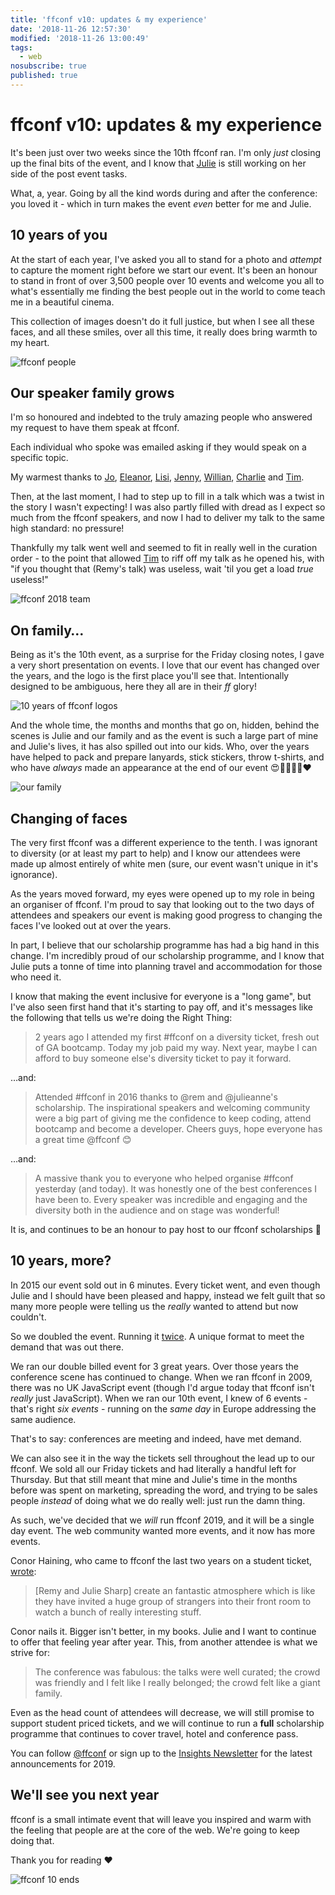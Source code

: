 ```yaml
---
title: 'ffconf v10: updates & my experience'
date: '2018-11-26 12:57:30'
modified: '2018-11-26 13:00:49'
tags:
  - web
nosubscribe: true
published: true
---
```

# ffconf v10: updates & my experience

It's been just over two weeks since the 10th ffconf ran. I'm only _just_ closing up the final bits of the event, and I know that [Julie](https://twitter.com/julieanne) is still working on her side of the post event tasks.

What, a, year. Going by all the kind words during and after the conference: you loved it - which in turn makes the event *even* better for me and Julie.

<!--more-->

## 10 years of you

At the start of each year, I've asked you all to stand for a photo and _attempt_ to capture the moment right before we start our event. It's been an honour to stand in front of over 3,500 people over 10 events and welcome you all to what's essentially me finding the best people out in the world to come teach me in a beautiful cinema.

This collection of images doesn't do it full justice, but when I see all these faces, and all these smiles, over all this time, it really does bring warmth to my heart.

![ffconf people](/images/ffconf10/ffconf-people.jpg)

## Our speaker family grows

I'm so honoured and indebted to the truly amazing people who answered my request to have them speak at ffconf.

Each individual who spoke was emailed asking if they would speak on a specific topic.

My warmest thanks to [Jo](https://twitter.com/ThisIsJoFrank), [Eleanor](https://twitter.com/EleanorHaproff), [Lisi](https://twitter.com/lisi_linhart), [Jenny](https://twitter.com/miss_jwo), [Willian](https://twitter.com/wmsbill), [Charlie](https://twitter.com/sonniesedge) and [Tim](https://twitter.com/twholman).

Then, at the last moment, I had to step up to fill in a talk which was  a twist in the story I wasn't expecting! I was also partly filled with dread as I expect so much from the ffconf speakers, and now I had to deliver my talk to the same high standard: no pressure!

Thankfully my talk went well and seemed to fit in really well in the curation order - to the point that allowed [Tim](https://twitter.com/twholman) to riff off my talk as he opened his, with "if you thought that (Remy's talk) was useless, wait 'til you get a load _true_ useless!"

![ffconf 2018 team](/images/ffconf10/fam.jpg)

## On family…

Being as it's the 10th event, as a surprise for the Friday closing notes, I gave a very short presentation on events. I love that our event has changed over the years, and the logo is the first place you'll see that. Intentionally designed to be ambiguous, here they all are in their _ff_ glory!

![10 years of ffconf logos](/images/ffconf10/logos.jpg)

And the whole time, the months and months that go on, hidden, behind the scenes is Julie and our family and as the event is such a large part of mine and Julie's lives, it has also spilled out into our kids. Who, over the years have helped to pack and prepare lanyards, stick stickers, throw t-shirts, and who have _always_ made an appearance at the end of our event 😍👨‍👩‍👧‍👦❤️

![our family](/images/ffconf10/family.jpg)

## Changing of faces

The very first ffconf was a different experience to the tenth. I was ignorant to diversity (or at least my part to help) and I know our attendees were made up almost entirely of white men (sure, our event wasn't unique in it's ignorance).

As the years moved forward, my eyes were opened up to my role in being an organiser of ffconf. I'm proud to say that looking out to the two days of attendees and speakers our event is making good progress to changing the faces I've looked out at over the years.

In part, I believe that our scholarship programme has had a big hand in this change. I'm incredibly proud of our scholarship programme, and I know that Julie puts a tonne of time into planning travel and accommodation for those who need it.

I know that making the event inclusive for everyone is a "long game", but I've also seen first hand that it's starting to pay off, and it's messages like the following that tells us we're doing the Right Thing:

> 2 years ago I attended my first #ffconf on a diversity ticket, fresh out of GA bootcamp. Today my job paid my way. Next year, maybe I can afford to buy someone else's diversity ticket to pay it forward.

…and:

> Attended #ffconf in 2016 thanks to @rem and @julieanne's scholarship. The inspirational speakers and welcoming community were a big part of giving me the confidence to keep coding, attend bootcamp and become a developer. Cheers guys, hope everyone has a great time @ffconf 😊

…and:

> A massive thank you to everyone who helped organise #ffconf yesterday (and today). It was honestly one of the best conferences I have been to. Every speaker was incredible and engaging and the diversity both in the audience and on stage was wonderful!

It is, and continues to be an honour to pay host to our ffconf scholarships 🙏

## 10 years, more?

In 2015 our event sold out in 6 minutes. Every ticket went, and even though Julie and I should have been pleased and happy, instead we felt guilt that so many more people were telling us the _really_ wanted to attend but now couldn't.

So we doubled the event. Running it [twice](https://remysharp.com/2016/04/15/ffconf-2016-news#twice). A unique format to meet the demand that was out there.

We ran our double billed event for 3 great years. Over those years the conference scene has continued to change. When we ran ffconf in 2009, there was no UK JavaScript event (though I'd argue today that ffconf isn't _really_ just JavaScript). When we ran our 10th event, I knew of 6 events - that's right *six events* - running on the _same day_ in Europe addressing the same audience.

That's to say: conferences are meeting and indeed, have met demand.

We can also see it in the way the tickets sell throughout the lead up to our ffconf. We sold all our Friday tickets and had literally a handful left for Thursday. But that still meant that mine and Julie's time in the months before was spent on marketing, spreading the word, and trying to be sales people _instead_ of doing what we do really well: just run the damn thing.

As such, we've decided that we *will* run ffconf 2019, and it will be a single day event. The web community wanted more events, and it now has more events.

Conor Haining, who came to ffconf the last two years on a student ticket, [wrote](https://conorhaining.com/A-Trip-To-Brighton-FFConf/):

> [Remy and Julie Sharp] create an fantastic atmosphere which is like they have invited a huge group of strangers into their front room to watch a bunch of really interesting stuff.

Conor nails it. Bigger isn't better, in my books. Julie and I want to continue to offer that feeling year after year. This, from another attendee is what we strive for:

> The conference was fabulous: the talks were well curated; the crowd was friendly and I felt like I really belonged; the crowd felt like a giant family.

Even as the head count of attendees will decrease, we will still promise to support student priced tickets, and we will continue to run a **full** scholarship programme that continues to cover travel, hotel and conference pass.

You can follow [@ffconf](https://twitter.com/ffconf) or sign up to the [Insights Newsletter](https://ffconf.org/news) for the latest announcements for 2019.

## We'll see you next year

ffconf is a small intimate event that will leave you inspired and warm with the feeling that people are at the core of the web. We're going to keep doing that.

Thank you for reading ❤️

![ffconf 10 ends](/images/ffconf10/end.jpg)
